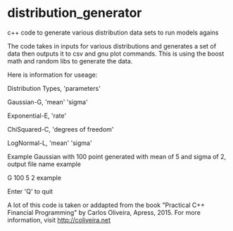 # distribution_generator
c++ code to generate various distribution data sets to run models agains

The code takes in inputs for various distributions and generates a set of data
then outputs it to csv and gnu plot commands. This is using the boost math and
random libs to generate the data.

Here is information for useage:

Distribution Types, 'parameters'

Gaussian-G, 'mean' 'sigma'
  
Exponential-E, 'rate'
  
ChiSquared-C, 'degrees of freedom'
  
LogNormal-L, 'mean' 'sigma'
  
Example Gaussian with 100 point generated with mean of 5 and sigma of 2, output file name example

G 100 5 2 example

Enter 'Q' to quit

A lot of this code is taken or addapted from the book "Practical C++ Financial Programming" 
by Carlos Oliveira, Apress, 2015. For more information, visit http://coliveira.net
